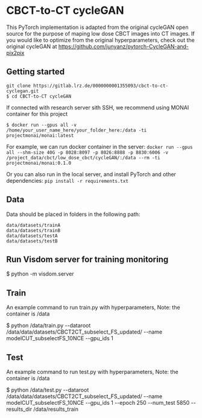 # CBCT-to-CT cycleGAN

This PyTorch implementation is adapted from the original cycleGAN open source for the purpose of maping low dose CBCT images into CT images. If you would like to optimize from the original hyperparameters, check out the original cycleGAN at https://github.com/junyanz/pytorch-CycleGAN-and-pix2pix

## Getting started

```
git clone https://gitlab.lrz.de/0000000001355093/cbct-to-ct-cyclegan.git
$ cd CBCT-to-CT cycleGAN
```


If connected with research server sith SSH, we recommend using MONAI container for this project

`$ docker run --gpus all -v /home/your_user_name_here/your_folder_here:/data -ti projectmonai/monai:latest`

For example, we can run docker container in the server:
`docker run --gpus all --shm-size 40G -p 8028:8097 -p 8026:8888 -p 8830:6006 -v /project_data/cbct/low_dose_cbct/cycleGAN/:/data --rm -ti projectmonai/monai:0.1.0`

Or you can also run in the local server, and install PyTorch and other dependencies: 
`pip install -r requirements.txt`

## Data
Data should be placed in folders in the following path:
```
data/datasets/trainA
data/datasets/trainB
data/datasets/testA
data/datasets/testB
```


## Run Visdom server for training monitoring
$ python -m visdom.server

## Train
An example command to run train.py with hyperparameters, 
Note: the container is /data

$ python /data/train.py --dataroot /data/data/datasets/CBCT2CT_subselect_FS_updated/ --name modelCUT_subselectFS_10NCE --gpu_ids 1 

## Test
An example command to run test.py with hyperparameters, 
Note: the container is /data

$ python /data/test.py --dataroot /data/data/datasets/CBCT2CT_subselect_FS_updated/ --name modelCUT_subselectFS_10NCE --gpu_ids 1 --epoch 250 --num_test 5850 --results_dir /data/results_train





